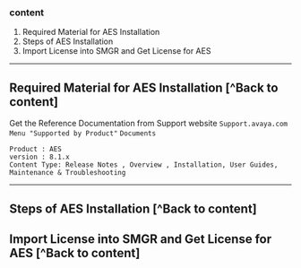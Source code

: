 ### content
1. Required Material for AES Installation				
2. Steps of AES Installation				
3. Import License into SMGR and Get License for AES	

--------------------------------

## Required Material for AES Installation	[^Back to content]


Get the Reference Documentation from Support website
`Support.avaya.com` `Menu "Supported by Product"` `Documents`
```
Product : AES 
version : 8.1.x
Content Type: Release Notes , Overview , Installation, User Guides, Maintenance & Troubleshooting
```
-------------------------------------------------------------------

## Steps of AES Installation	[^Back to content]
## Import License into SMGR and Get License for AES	[^Back to content]


